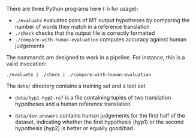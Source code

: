 There are three Python programs here (`-h` for usage):

 - `./evaluate` evaluates pairs of MT output hypotheses by comparing the number of words they match in a reference translation
 - `./check` checks that the output file is correctly formatted
 - `./compare-with-human-evaluation` computes accuracy against human judgements 

The commands are designed to work in a pipeline. For instance, this is a valid invocation:

    ./evaluate | ./check | ./compare-with-human-evaluation


The `data/` directory contains a training set and a test set

 - `data/hyp1-hyp2-ref` is a file containing tuples of two translation hypotheses and a human reference translation.

 - `data/dev.answers` contains human judgements for the first half of the dataset, indicating whether the first hypothesis (hyp1) or the second hypothesis (hyp2) is better or equally good/bad.


